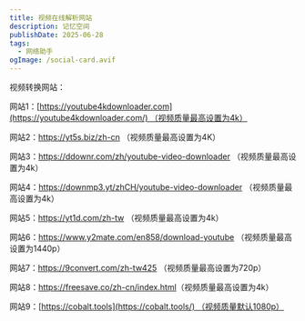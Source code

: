```yaml
---
title: 视频在线解析网站
description: 记忆空间
publishDate: 2025-06-28
tags:
  - 网络助手
ogImage: /social-card.avif
---
```

视频转换网站：

网站1：[https://youtube4kdownloader.com](https://youtube4kdownloader.com/) （视频质量最高设置为4k）

网站2：<https://yt5s.biz/zh-cn> （视频质量最高设置为4K）

网站3：<https://ddownr.com/zh/youtube-video-downloader> （视频质量最高设置为4k）

网站4：<https://downmp3.yt/zhCH/youtube-video-downloader> （视频质量最高设置为4k）

网站5：<https://yt1d.com/zh-tw> （视频质量最高设置为4k）

网站6：<https://www.y2mate.com/en858/download-youtube> （视频质量最高设置为1440p）

网站7：<https://9convert.com/zh-tw425> （视频质量最高设置为720p）

网站8：<https://freesave.co/zh-cn/index.html>（视频质量最高设置为4k）

网站9：[https://cobalt.tools](https://cobalt.tools/) （视频质量默认1080p）
